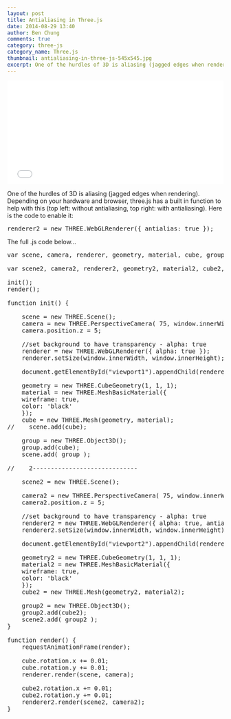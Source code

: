 ```yaml
---
layout: post
title: Antialiasing in Three.js
date: 2014-08-29 13:40
author: Ben Chung
comments: true
category: three-js
category_name: Three.js
thumbnail: antialiasing-in-three-js-545x545.jpg
excerpt: One of the hurdles of 3D is aliasing (jagged edges when rendering). Depending on your hardware and browser, three.js has a built in function to help with this (top left - without antialiasing, top right - with antialiasing)...
---
```

<iframe class="scene-frame" src="{{site.baseurl}}/demos/lesson04/scene.html" width="100%" height="240" frameborder="0" ></iframe>

One of the hurdles of 3D is aliasing (jagged edges when rendering). Depending on your hardware and browser, three.js has a built in function to help with this (top left: without antialiasing, top right: with antialiasing). <!--more-->Here is the code to enable it:

<pre>renderer2 = new THREE.WebGLRenderer({ antialias: true });</pre>

The full .js code below...

<pre>var scene, camera, renderer, geometry, material, cube, group;

var scene2, camera2, renderer2, geometry2, material2, cube2, group2;

init();
render();

function init() {

    scene = new THREE.Scene();
    camera = new THREE.PerspectiveCamera( 75, window.innerWidth / window.innerHeight, 0.1, 10000 );
    camera.position.z = 5;

    //set background to have transparency - alpha: true
    renderer = new THREE.WebGLRenderer({ alpha: true });
    renderer.setSize(window.innerWidth, window.innerHeight);

    document.getElementById("viewport1").appendChild(renderer.domElement);

    geometry = new THREE.CubeGeometry(1, 1, 1);
    material = new THREE.MeshBasicMaterial({
    wireframe: true,
    color: 'black'
    });
    cube = new THREE.Mesh(geometry, material);
//    scene.add(cube);

    group = new THREE.Object3D();
    group.add(cube);
    scene.add( group );

//    2-----------------------------

    scene2 = new THREE.Scene();

    camera2 = new THREE.PerspectiveCamera( 75, window.innerWidth / window.innerHeight, 0.1, 10000 );
    camera2.position.z = 5;

    //set background to have transparency - alpha: true
    renderer2 = new THREE.WebGLRenderer({ alpha: true, antialias: true });
    renderer2.setSize(window.innerWidth, window.innerHeight);

    document.getElementById("viewport2").appendChild(renderer2.domElement);

    geometry2 = new THREE.CubeGeometry(1, 1, 1);
    material2 = new THREE.MeshBasicMaterial({
    wireframe: true,
    color: 'black'
    });
    cube2 = new THREE.Mesh(geometry2, material2);

    group2 = new THREE.Object3D();
    group2.add(cube2);
    scene2.add( group2 );
}

function render() {
    requestAnimationFrame(render);

    cube.rotation.x += 0.01;
    cube.rotation.y += 0.01;
    renderer.render(scene, camera);

    cube2.rotation.x += 0.01;
    cube2.rotation.y += 0.01;
    renderer2.render(scene2, camera2);
}</pre>

